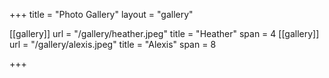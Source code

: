 +++
title = "Photo Gallery"
layout = "gallery"

[[gallery]]
    url = "/gallery/heather.jpeg"
    title = "Heather"
    span = 4
[[gallery]]
    url = "/gallery/alexis.jpeg"
    title = "Alexis"
    span = 8
    
+++
